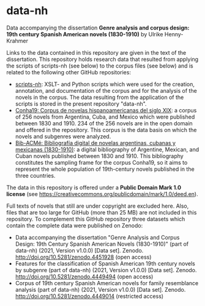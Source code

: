 # data-nh
Data accompanying the dissertation __Genre analysis and corpus design: 19th century Spanish American novels (1830-1910)__ by Ulrike Henny-Krahmer

Links to the data contained in this repository are given in the text of the dissertation. This repository holds research data that resulted from applying the scripts of scripts-nh (see below) to the corpus files (see below) and is related to the following other GitHub repositories:

* [scripts-nh](https://github.com/cligs/scripts-nh/): XSLT- and Python scripts which were used for the creation, annotation, and documentation of the corpus and for the analysis of the novels in the corpus. The data resulting from the application of the scripts is stored in the present repository "data-nh".
* [Conha19: Corpus de novelas hispanoamericanas del siglo XIX](https://github.com/cligs/conha19): a corpus of 256 novels from Argentina, Cuba, and Mexico which were published between 1830 and 1910. 234 of the 256 novels are in the open domain and offered in the repository. This corpus is the data basis on which the novels and subgenres were analyzed.
* [Bib-ACMé: Bibliografía digital de novelas argentinas, cubanas y mexicanas (1830-1910)](https://github.com/cligs/bibacme): a digital bibliography of Argentine, Mexican, and Cuban novels published between 1830 and 1910. This bibliography constitutes the sampling frame for the corpus Conha19, so it aims to represent the whole population of 19th-century novels published in the three countries.

The data in this repository is offered under a __Public Domain Mark 1.0 license__ (see https://creativecommons.org/publicdomain/mark/1.0/deed.en).

Full texts of novels that still are under copyright are excluded here. Also, files that are too large for GitHub (more than 25 MB) are not included in this repository. To complement this GitHub repository three datasets which contain the complete data were published on Zenodo:

* Data accompanying the dissertation "Genre Analysis and Corpus Design: 19th Century Spanish American Novels (1830-1910)" (part of data-nh) (2021, Version v1.0.0) [Data set]. Zenodo. http://doi.org/10.5281/zenodo.4451928 (open access)
* Features for the classification of Spanish American 19th century novels by subgenre (part of data-nh) (2021, Version v1.0.0) [Data set]. Zenodo. http://doi.org/10.5281/zenodo.4449494 (open access)
* Corpus of 19th century Spanish American novels for family resemblance analysis (part of data-nh) (2021, Version v1.0.0) [Data set]. Zenodo. http://doi.org/10.5281/zenodo.4449014 (restricted access)
